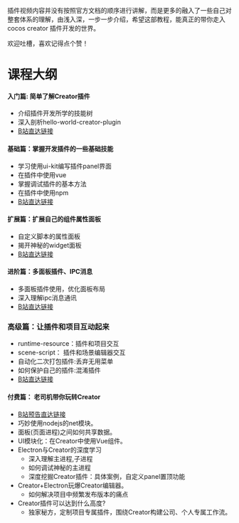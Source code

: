 插件视频内容并没有按照官方文档的顺序进行讲解，而是更多的融入了一些自己对整套体系的理解，由浅入深，一步一步介绍，希望这部教程，能真正的带你走入cocos creator 插件开发的世界。

欢迎吐槽，喜欢记得点个赞！

# 课程大纲
#### 入门篇: 简单了解Creator插件
- 介绍插件开发所学的技能树
- 深入剖析hello-world-creator-plugin
- [B站直达链接](https://www.bilibili.com/video/av38878393)

#### 基础篇：掌握开发插件的一些基础技能
- 学习使用ui-kit编写插件panel界面
- 在插件中使用vue
- 掌握调试插件的基本方法
- 在插件中使用npm   
- [B站直达链接](https://www.bilibili.com/video/av38878569)

#### 扩展篇：扩展自己的组件属性面板
- 自定义脚本的属性面板
- 揭开神秘的widget面板
- [B站直达链接](https://www.bilibili.com/video/av38909562/)

#### 进阶篇：多面板插件、IPC消息
- 多面板插件使用，优化面板布局
- 深入理解ipc消息通讯
- [B站直达链接](https://www.bilibili.com/video/av38878904)

### 高级篇：让插件和项目互动起来
- runtime-resource：插件和项目交互
- scene-script： 插件和场景编辑器交互
- 自动化二次打包插件:丢弃无用菜单
- 如何保护自己的插件:混淆插件
- [B站直达链接](https://www.bilibili.com/video/av38900725)

#### 付费篇： 老司机带你玩转Creator
- [B站预告直达链接](https://www.bilibili.com/video/av38900759)
- 巧妙使用nodejs的net模块。
- 面板(页面进程)之间如何共享数据。
- UI模块化：在Creator中使用Vue组件。
- Electron与Creator的深度学习
    - 深入理解主进程,子进程
    - 如何调试神秘的主进程
    - 深度挖掘Creator插件：具体案例，自定义panel置顶功能
- Creator+Electron玩爆Creator编辑器。
    - 如何解决项目中频繁发布版本的痛点
- Creator插件可以达到什么高度?
    - 独家秘方，定制项目专属插件，围绕Creator构建公司、个人专属工作流。
